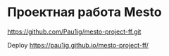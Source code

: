 # Проектная работа Mesto
https://github.com/Pau1ig/mesto-project-ff.git

Deploy https://pau1ig.github.io/mesto-project-ff/